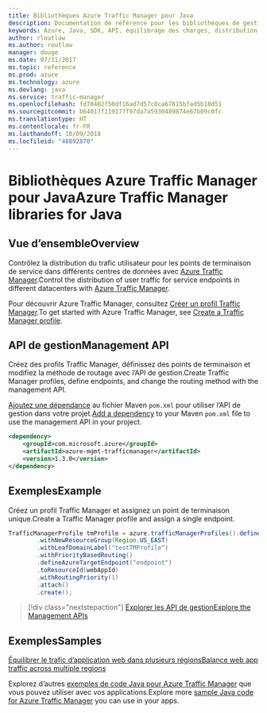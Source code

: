 ```yaml
---
title: Bibliothèques Azure Traffic Manager pour Java
description: Documentation de référence pour les bibliothèques de gestion Java Traffic Manager
keywords: Azure, Java, SDK, API, équilibrage des charges, distribution de la charge, réseau, Traffic Manager
author: rloutlaw
ms.author: routlaw
manager: douge
ms.date: 07/11/2017
ms.topic: reference
ms.prod: azure
ms.technology: azure
ms.devlang: java
ms.service: traffic-manager
ms.openlocfilehash: fd78402f50df16ad7d57c0ca67815bfad5b18d51
ms.sourcegitcommit: b64017f119177f97da7a5930489874e67b09c0fc
ms.translationtype: HT
ms.contentlocale: fr-FR
ms.lasthandoff: 10/09/2018
ms.locfileid: "48892870"
---
```

# <a name="azure-traffic-manager-libraries-for-java"></a><span data-ttu-id="37753-104">Bibliothèques Azure Traffic Manager pour Java</span><span class="sxs-lookup"><span data-stu-id="37753-104">Azure Traffic Manager libraries for Java</span></span>

## <a name="overview"></a><span data-ttu-id="37753-105">Vue d’ensemble</span><span class="sxs-lookup"><span data-stu-id="37753-105">Overview</span></span>

<span data-ttu-id="37753-106">Contrôlez la distribution du trafic utilisateur pour les points de terminaison de service dans différents centres de données avec [ Azure Traffic Manager](/azure/traffic-manager/traffic-manager-overview).</span><span class="sxs-lookup"><span data-stu-id="37753-106">Control the distribution of user traffic for service endpoints in different datacenters with [Azure Traffic Manager](/azure/traffic-manager/traffic-manager-overview).</span></span>

<span data-ttu-id="37753-107">Pour découvrir Azure Traffic Manager, consultez [Créer un profil Traffic Manager](/azure/traffic-manager/traffic-manager-create-profile).</span><span class="sxs-lookup"><span data-stu-id="37753-107">To get started with Azure Traffic Manager, see [Create a Traffic Manager profile](/azure/traffic-manager/traffic-manager-create-profile).</span></span>

## <a name="management-api"></a><span data-ttu-id="37753-108">API de gestion</span><span class="sxs-lookup"><span data-stu-id="37753-108">Management API</span></span>

<span data-ttu-id="37753-109">Créez des profils Traffic Manager, définissez des points de terminaison et modifiez la méthode de routage avec l’API de gestion.</span><span class="sxs-lookup"><span data-stu-id="37753-109">Create Traffic Manager profiles, define endpoints, and change the routing method with the management API.</span></span> 

<span data-ttu-id="37753-110">[Ajoutez une dépendance](https://maven.apache.org/guides/getting-started/index.html#How_do_I_use_external_dependencies) au fichier Maven `pom.xml` pour utiliser l’API de gestion dans votre projet.</span><span class="sxs-lookup"><span data-stu-id="37753-110">[Add a dependency](https://maven.apache.org/guides/getting-started/index.html#How_do_I_use_external_dependencies) to your Maven `pom.xml` file to use the management API in your project.</span></span>  

```XML
<dependency>
    <groupId>com.microsoft.azure</groupId>
    <artifactId>azure-mgmt-trafficmanager</artifactId>
    <version>1.3.0</version>
</dependency>
```   

## <a name="example"></a><span data-ttu-id="37753-111">Exemples</span><span class="sxs-lookup"><span data-stu-id="37753-111">Example</span></span>

<span data-ttu-id="37753-112">Créez un profil Traffic Manager et assignez un point de terminaison unique.</span><span class="sxs-lookup"><span data-stu-id="37753-112">Create a Traffic Manager profile and assign a single endpoint.</span></span>

```java
TrafficManagerProfile tmProfile = azure.trafficManagerProfiles().define("testTMProfile")
        .withNewResourceGroup(Region.US_EAST)
        .withLeafDomainLabel("testTMProfile")
        .withPriorityBasedRouting()
        .defineAzureTargetEndpoint("endpoint")
        .toResourceId(webAppId)
        .withRoutingPriority(1)
        .attach()
        .create();
```

> [!div class="nextstepaction"]
> [<span data-ttu-id="37753-113">Explorer les API de gestion</span><span class="sxs-lookup"><span data-stu-id="37753-113">Explore the Management APIs</span></span>](/java/api/overview/azure/trafficmanager/management)

## <a name="samples"></a><span data-ttu-id="37753-114">Exemples</span><span class="sxs-lookup"><span data-stu-id="37753-114">Samples</span></span>

[<span data-ttu-id="37753-115">Équilibrer le trafic d’application web dans plusieurs régions</span><span class="sxs-lookup"><span data-stu-id="37753-115">Balance web app traffic across multiple regions</span></span>](https://github.com/Azure-Samples/traffic-manager-java-manage-profiles)

<span data-ttu-id="37753-116">Explorez d’autres [exemples de code Java pour Azure Traffic Manager](https://azure.microsoft.com/resources/samples/?platform=java&term=traffic) que vous pouvez utiliser avec vos applications.</span><span class="sxs-lookup"><span data-stu-id="37753-116">Explore more [sample Java code for Azure Traffic Manager](https://azure.microsoft.com/resources/samples/?platform=java&term=traffic) you can use in your apps.</span></span>
